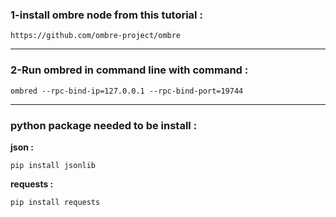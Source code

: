 ### 1-install ombre node from this tutorial :

    https://github.com/ombre-project/ombre

--------------------------------------------

### 2-Run ombred in command line with command :

    ombred --rpc-bind-ip=127.0.0.1 --rpc-bind-port=19744

--------------------------------------------

### python package needed to be install :

**json :**

    pip install jsonlib

**requests :**

    pip install requests
